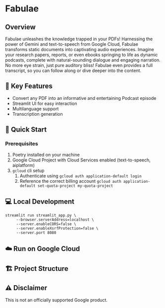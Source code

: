 # Fabulae 

## Overview

Fabulae unleashes the knowledge trapped in your PDFs! Harnessing the power of Gemini and text-to-speech from Google Cloud, Fabulae transforms static documents into captivating audio experiences. Imagine your research papers, reports, or even ebooks springing to life as dynamic podcasts, complete with natural-sounding dialogue and engaging narration.  No more eye strain, just pure auditory bliss! Fabulae even provides a full transcript, so you can follow along or dive deeper into the content.

## 🌟 Key Features

- Convert any PDF into an  informative and entertaining Podcast episode
- Streamlit UI for easy interaction
- Multilanguage support
- Transcription generation

## 🚀 Quick Start

### Prerequisites

1. Poetry installed on your machine
2. Google Cloud Project with Cloud Services enabled (text-to-speech, aiplatform)
3. `gcloud` cli setup
    1. Authenticate using `gcloud auth application-default login`
    2. Reference the correct billing account `gcloud auth application-default set-quota-project my-quota-project`

## 💻 Local Development

```
streamlit run streamlit_app.py \
     --browser.serverAddress=localhost \
     --server.enableCORS=false \
     --server.enableXsrfProtection=false \
     --server.port 8080
```

## ☁️ Run on Google Cloud


## 🏗️ Project Structure


## ⚠️ Disclaimer

This is not an officially supported Google product.